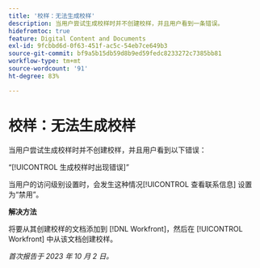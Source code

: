 ```yaml
---
title: '校样：无法生成校样'
description: 当用户尝试生成校样时并不创建校样，并且用户看到一条错误。
hidefromtoc: true
feature: Digital Content and Documents
exl-id: 9fcbbd6d-0f63-451f-ac5c-54eb7ce649b3
source-git-commit: bf9a5b15db59d8b9ed59fedc8233272c7385bb81
workflow-type: tm+mt
source-wordcount: '91'
ht-degree: 83%

---
```


# 校样：无法生成校样

当用户尝试生成校样时并不创建校样，并且用户看到以下错误：

“[!UICONTROL 生成校样时出现错误]”

当用户的访问级别设置时，会发生这种情况[!UICONTROL  查看联系信息] 设置为“禁用”。

**解决方法**

将要从其创建校样的文档添加到 [!DNL Workfront]，然后在 [!UICONTROL Workfront] 中从该文档创建校样。

_首次报告于 2023 年 10 月 2 日。_

